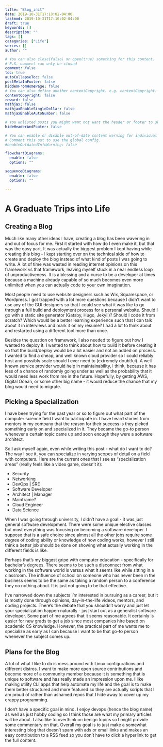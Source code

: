 ```yaml
---
title: "Blog_init"
date: 2019-10-31T17:10:02-04:00
lastmod: 2019-10-31T17:10:02-04:00
draft: true
keywords: []
description: ""
tags: []
categories: ["Life"]
series: []
author: ""

# You can also close(false) or open(true) something for this content.
# P.S. comment can only be closed
comment: false
toc: true
autoCollapseToc: false
postMetaInFooter: false
hiddenFromHomePage: false
# You can also define another contentCopyright. e.g. contentCopyright: "This is another copyright."
contentCopyright: false
reward: false
mathjax: false
mathjaxEnableSingleDollar: false
mathjaxEnableAutoNumber: false

# You unlisted posts you might want not want the header or footer to show
hideHeaderAndFooter: false

# You can enable or disable out-of-date content warning for individual post.
# Comment this out to use the global config.
#enableOutdatedInfoWarning: false

flowchartDiagrams:
  enable: false
  options: ""

sequenceDiagrams: 
  enable: false
  options: ""

---
```

# A Graduate Trips into Life

## Creating a Blog

Much like many other ideas I have, creating a blog has been wavering in and out of focus for me. First it started with how do I even make it, but that was the easy part. It was actually the biggest problem I kept having while creating this blog - I kept starting over on the technical side of how to create and deploy the blog instead of what kind of posts I was going to write. A lot of time was wasted in reading internet opinions on this framework vs that framework, leaving myself stuck in a near endless loop of unproductiveness. It is a blessing and a curse to be a developer at times because a machine already capable of so much becomes even more unlimited when you can actually code to your own imagination.

<!--more-->

Most people need to use website designers such as Wix, Squarespace, or Wordpress. I got trapped with a lot more questions because I didn’t want to use any of the GUI designers so that I could see what it was like to go through a full build and deployment process for a personal website. Should I go with a static site generator (Gatsby, Hugo, Jekyll)? Should I code it from scratch? Which would be a better learning experience such that I can talk about it in interviews and mark it on my resume? I had a lot to think about and restarted using a different tool more than once.

Besides the question on framework, I also needed to figure out how I wanted to deploy it. I wanted to think about how to build it before creating it so that the build/deploy would be a lot easier and not an added on process. I wanted to find a cheap, and well known cloud provider so I could reliably host and possibly scale should I ever need to (extremely doubtful). A well known service provider would help in maintainability, I think, because it has less of a chance of randomly going under as well as the probability that it would need less work from me in the future. Hopefully, by getting AWS, Digital Ocean, or some other big name - it would reduce the chance that my blog would need to migrate.

## Picking a Specialization

I have been trying for the past year or so to figure out what part of the computer science field I want to participate in. I have heard stories from mentors in my company that the reason for their success is they picked something early on and specialized in it. They became the go-to person whenever a certain topic came up and soon enough they were a software architect. 

So I ask myself again, even while writing this post - what do I want to do? The way I see it, you can specialize in varying scopes of detail on a field with computers. Here are the current ones that I see as “specialization areas” (really feels like a video game, doesn’t it):

- Security
- Networking
- DevOps | SRE
- Software Developer
- Architect | Manager
- Mainframe?
- Cloud Engineer
- Data Science

When I was going through university, I didn’t have a goal - it was just general software development. There were some unique elective classes but most everything was focusing on becoming a software developer. I suppose that is a safe choice since almost all the other jobs require some degree of coding ability or knowledge of how coding works, however I still think a better job should be done on showing what actually working in the different fields is like. 

Perhaps that’s my biggest gripe with computer education - specifically for bachelor’s degrees. There seems to be such a disconnect from what working in the software world is versus what it seems like while sitting in a classroom. The influence of school on someone who has never been in the business seems to be the same as taking a random person to a conference they no nothing about. It is just not going to be that effective.

I’ve narrowed down the subjects I’m interested in pursuing as a career, but it is mostly done through opinions, day-in-the-life videos, mentors, and coding projects. There’s the debate that you shouldn’t worry and just let your specialization happen naturally - just start out as a generalist software developer. Some part of me agrees that it seems reasonable. It certainly  is easier for new grads to get a job since most companies hire based on academic CS knowledge. However, the practical part of me wants me to specialize as early as I can because I want to be that go-to person whenever the subject comes up.

## Plans for the Blog

A lot of what I like to do is mess around with Linux configurations and different distros. I want to make more open source contributions and become more of a community member because it is something that is unique to software and has really made an impression upon me. I like making utility CLI apps that help automate my life and the goal is to make them better structured and more featured so they are actually scripts that I am proud of rather than ashamed repos that I hide away to cover up my crappy programming.

I don’t have a specific goal in mind. I enjoy devops (hence the blog name) as well as just hobby coding so I think those are what my primary articles will be about. I also like to overthink on benign topics so I might provide some commentary on that. Overall my goal is to just make a somewhat interesting blog that doesn’t spam with ads or email links and makes an easy contribution to a RSS feed so you don’t have to click a hyperlink to get the full content.

